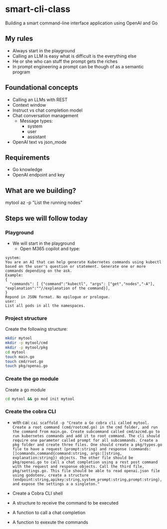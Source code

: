 # smart-cli-class

Building a smart command-line interface application using OpenAI and Go

## My rules

- Always start in the playground
- Calling an LLM is easy what is difficult is the everything else
- He or she who can stuff the prompt gets the riches
- In prompt engineering a prompt can be though of as a semantic program

## Foundational concepts

- Calling an LLMs with REST
- Context window
- Instruct vs chat completion model
- Chat conversation management
  - Message types:
    - system
    - user
    - assistant
- OpenAI text vs json_mode

## Requirements

- Go knowledge
- OpenAI endpoint and key

## What are we building?

mytool az -p "List the running nodes"

## Steps we will follow today

###  Playground
- We will start in the playground
  - Open M365 copilot and type:
```text
system:
You are an AI that can help generate Kubernetes commands using kubectl based on the user's question or statement. Generate one or more commands depending on the ask.
Example:
{
  "commands": [ {"command":"kubectl", "args": ["get","nodes","-A"], "explanation":""//explanation of the command}],
}
Repond in JSON format. No epilogue or prologue.
user:
List all pods in all the namespaces.
```

### Project structure

Create the following structure:
```bash
mkdir mytool
mkdir -p mytool/cmd
mkdir -p mytool/pkg
cd mytool
touch main.go
touch cmd/root.go
touch pkg/openai.go
```

### Create the go module

Create a go module
```bash
cd mytool && go mod init mytool
```

### Create the cobra CLI

- with cai: `cai scaffold -p "Create a Go cobra cli called mytool. Create a root command (cmd/rootcmd.go) in the cmd folder, and run the command from main.go. Create subcommand called cmd/azcmd.go to run kubernetes commands and add it to root command. The cli should require one parameter called prompt for all subcommands. Create a pkg folder and create three files. One should create a pkg/types.go file to have a request (prompt:string) and response (commands:[]commands,command{command:string, args:[]string, explanation:string}) objects. The other file should be pkg/openai.go to call a chat completion using a rest post command with the request and response objects. Call the third file, pkg/settings.go. This file should be able to read openai.json file using godotenv, create a structure (endpoint:string,apikey:string,system_prompt:string,prompt:string), and expose the settings a a singleton."`

- Create a Cobra CLI shell
- A structure to receive the command to be executed
- A function to call a chat completion
- A function to exexute the commands
